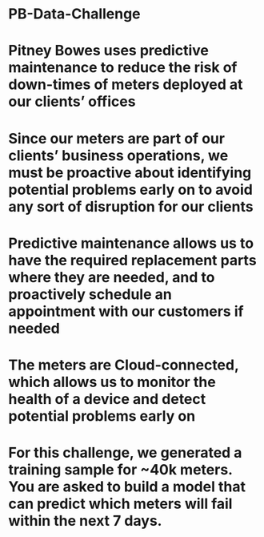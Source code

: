 # PB-Data-Challenge
# Pitney Bowes uses predictive maintenance to reduce the risk of down-times of meters deployed at our clients’ offices
# Since our meters are part of our clients’ business operations, we must be proactive about identifying potential problems early on to avoid any sort of disruption for our clients
# Predictive maintenance allows us to have the required replacement parts where they are needed, and to proactively schedule an appointment with our customers if needed
# The meters are Cloud-connected, which allows us to monitor the health of a device and detect potential problems early on
# For this challenge, we generated a training sample for ~40k meters. You are asked to build a model that can predict which meters will fail within the next 7 days.

